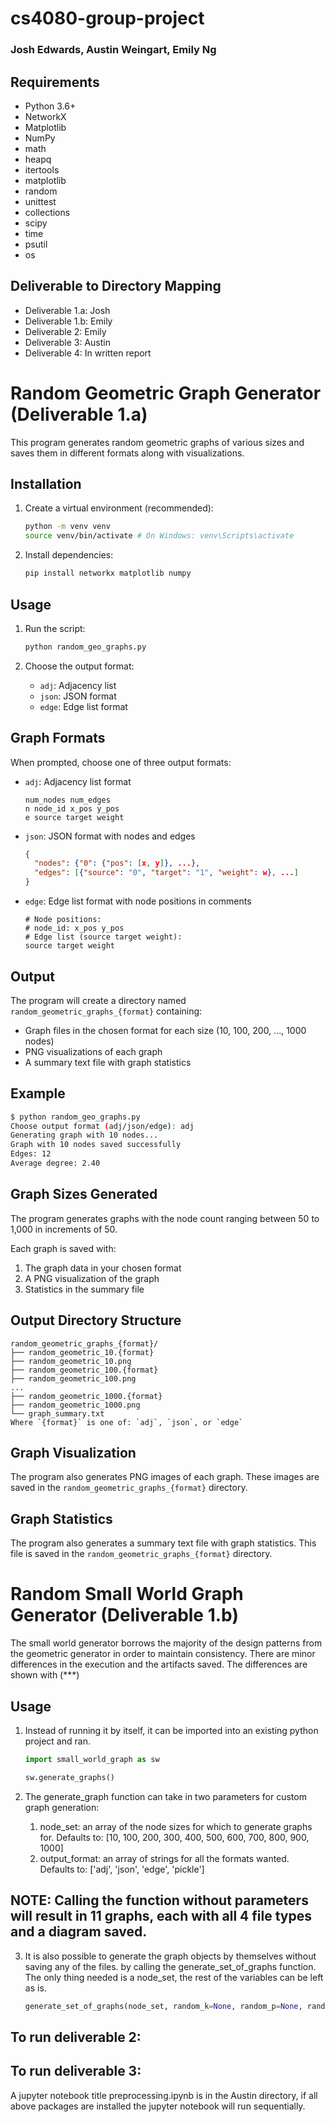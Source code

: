 # cs4080-group-project

### Josh Edwards, Austin Weingart, Emily Ng

## Requirements

- Python 3.6+
- NetworkX
- Matplotlib
- NumPy
- math
- heapq
- itertools 
- matplotlib
- random
- unittest
- collections
- scipy
- time
- psutil
- os

## Deliverable to Directory Mapping
- Deliverable 1.a: Josh
- Deliverable 1.b: Emily
- Deliverable 2: Emily 
- Deliverable 3: Austin
- Deliverable 4: In written report

# Random Geometric Graph Generator (Deliverable 1.a)

This program generates random geometric graphs of various sizes and saves them in different formats along with visualizations.


## Installation

1. Create a virtual environment (recommended):
   ```bash
   python -m venv venv
   source venv/bin/activate # On Windows: venv\Scripts\activate
   ```

2. Install dependencies:
   ```bash
   pip install networkx matplotlib numpy
   ```

## Usage

1. Run the script:  
   ```bash
   python random_geo_graphs.py
   ```

2. Choose the output format:
   - `adj`: Adjacency list  
   - `json`: JSON format  
   - `edge`: Edge list format

## Graph Formats

When prompted, choose one of three output formats:
- `adj`: Adjacency list format
  ```
  num_nodes num_edges
  n node_id x_pos y_pos
  e source target weight
  ```
- `json`: JSON format with nodes and edges
  ```json
  {
    "nodes": {"0": {"pos": [x, y]}, ...},
    "edges": [{"source": "0", "target": "1", "weight": w}, ...]
  }
  ```
- `edge`: Edge list format with node positions in comments
  ```
  # Node positions:
  # node_id: x_pos y_pos
  # Edge list (source target weight):
  source target weight
  ```

## Output

The program will create a directory named `random_geometric_graphs_{format}` containing:
- Graph files in the chosen format for each size (10, 100, 200, ..., 1000 nodes)
- PNG visualizations of each graph
- A summary text file with graph statistics

## Example

```bash
$ python random_geo_graphs.py
Choose output format (adj/json/edge): adj
Generating graph with 10 nodes...
Graph with 10 nodes saved successfully
Edges: 12
Average degree: 2.40
```


## Graph Sizes Generated

The program generates graphs with the node count ranging between 50 to 1,000 in increments of 50.

Each graph is saved with:
1. The graph data in your chosen format
2. A PNG visualization of the graph
3. Statistics in the summary file

## Output Directory Structure

```
random_geometric_graphs_{format}/
├── random_geometric_10.{format}
├── random_geometric_10.png
├── random_geometric_100.{format}
├── random_geometric_100.png
...
├── random_geometric_1000.{format}
├── random_geometric_1000.png
└── graph_summary.txt
Where `{format}` is one of: `adj`, `json`, or `edge`
```

## Graph Visualization

The program also generates PNG images of each graph. These images are saved in the `random_geometric_graphs_{format}` directory.    

## Graph Statistics

The program also generates a summary text file with graph statistics. This file is saved in the `random_geometric_graphs_{format}` directory.


# Random Small World Graph Generator (Deliverable 1.b)

The small world generator borrows the majority of the design patterns from the geometric generator in order to maintain consistency.  There are minor differences in the execution and the artifacts saved.  The differences are shown with (***)

## Usage

1. Instead of running it by itself, it can be imported into an existing python project and ran. 
   ```python
   import small_world_graph as sw

   sw.generate_graphs()
   ```

2. The generate_graph function can take in two parameters for custom graph generation:
   1. node_set: an array of the node sizes for which to generate graphs for.  Defaults to:  [10, 100, 200, 300, 400, 500, 600, 700, 800, 900, 1000]
   2. output_format: an array of strings for all the formats wanted.  Defaults to: ['adj', 'json', 'edge', 'pickle']

## NOTE: Calling the function without parameters will result in 11 graphs, each with all 4 file types and a diagram saved.

   3. It is also possible to generate the graph objects by themselves without saving any of the files. by calling the generate_set_of_graphs function.  The only thing needed is a node_set, the rest of the variables can be left as is. 
      ```python
      generate_set_of_graphs(node_set, random_k=None, random_p=None, random_weights=False, seed=None)
      ```

## To run deliverable 2:

   


## To run deliverable 3:

   A jupyter notebook title preprocessing.ipynb is in the Austin directory, if all above packages are installed the jupyter notebook will run sequentially.
   
